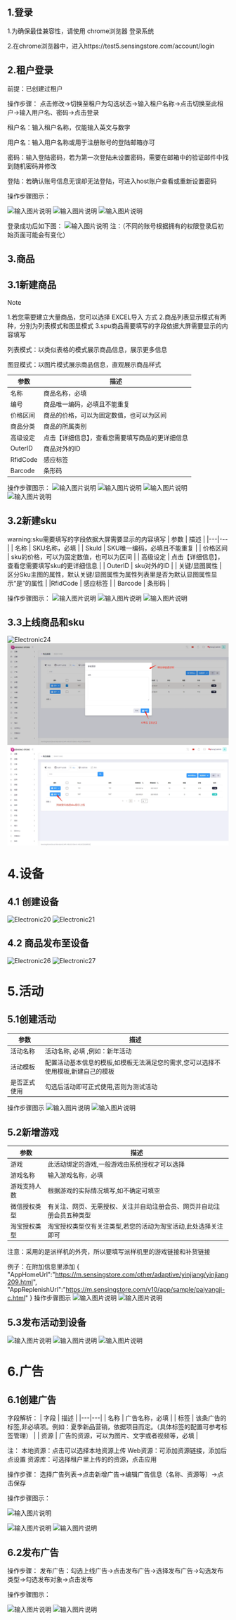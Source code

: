 ## 1.登录
1.为确保最佳兼容性，请使用 chrome浏览器 登录系统

2.在chrome浏览器中，进入https://test5.sensingstore.com/account/login


## 2.租户登录
前提：已创建过租户

操作步骤：
点击修改→切换至租户为勾选状态→输入租户名称→点击切换至此租户→输入用户名、密码→点击登录

租户名：输入租户名称，仅能输入英文与数字

用户名：输入用户名称或用于注册账号的登陆邮箱亦可

密码：输入登陆密码，若为第一次登陆未设置密码，需要在邮箱中的验证邮件中找到随机密码并修改

登陆：若确认账号信息无误却无法登陆，可进入host账户查看或重新设置密码

操作步骤图示：

![输入图片说明](https://images.gitee.com/uploads/images/2021/0423/144822_6170c3b9_8867015.png "屏幕截图.png")
![输入图片说明](https://images.gitee.com/uploads/images/2021/0425/152311_0858fe63_8867015.png "屏幕截图.png")
![输入图片说明](https://images.gitee.com/uploads/images/2021/0423/145939_a1cb9f98_8867015.png "屏幕截图.png")

登录成功后如下图：
![输入图片说明](https://images.gitee.com/uploads/images/2021/0423/150208_b5d1f5b9_8867015.png "屏幕截图.png")
注：（不同的账号根据拥有的权限登录后初始页面可能会有变化）

## 3.商品
## 3.1新建商品
Note

1.若您需要建立大量商品，您可以选择 EXCEL导入 方式
2.商品列表显示模式有两种，分别为列表模式和图显模式
3.spu商品需要填写的字段依据大屏需要显示的内容填写

列表模式：以类似表格的模式展示商品信息，展示更多信息

图显模式：以图片模式展示商品信息，直观展示商品样式

| 参数  | 描述  |
|---|---|
|名称   | 商品名称，必填  |
| 编号  | 商品唯一编码，必填且不能重复 |
| 价格区间  | 商品的价格，可以为固定数值，也可以为区间  |
| 商品分类  | 商品的所属类别  |
| 高级设定  | 点击【详细信息】，查看您需要填写商品的更详细信息  |
| OuterID  | 商品对外的ID  |
| RfidCode  | 感应标签  |
| Barcode  | 条形码  |


操作步骤图示：
![输入图片说明](https://images.gitee.com/uploads/images/2021/0521/160620_2d98a7ca_8867015.png "屏幕截图.png")
![输入图片说明](https://images.gitee.com/uploads/images/2021/0521/160933_b469c44e_8867015.png "屏幕截图.png")
![输入图片说明](https://images.gitee.com/uploads/images/2021/0521/161323_3078e220_8867015.png "屏幕截图.png")
![输入图片说明](https://images.gitee.com/uploads/images/2021/0521/161516_c626a826_8867015.png "屏幕截图.png")

## 3.2新建sku
warning:sku需要填写的字段依据大屏需要显示的内容填写
| 参数  | 描述  |
|---|---|
| 名称  | SKU名称，必填  |
| SkuId  | SKU唯一编码，必填且不能重复  |
| 价格区间  | sku的价格，可以为固定数值，也可以为区间  |
|  高级设定 | 点击【详细信息】，查看您需要填写sku的更详细信息  |
| OuterID  |  sku对外的ID |
| 关键/显图属性  | 区分Sku主图的属性，默认关键/显图属性为属性列表里是否为默认显图属性显示“是”的属性  |
|RfidCode   | 感应标签  |
| Barcode  | 条形码  |


操作步骤图示：
![输入图片说明](https://images.gitee.com/uploads/images/2021/0521/161730_1456e7bc_8867015.png "屏幕截图.png")
![输入图片说明](https://images.gitee.com/uploads/images/2021/0521/162818_d01c13f7_8867015.png "屏幕截图.png")
![输入图片说明](https://images.gitee.com/uploads/images/2021/0521/163817_bf15c532_8867015.png "屏幕截图.png")

## 3.3上线商品和sku
![Electronic24](/Docs/ElectronicPriceTag/images/Electronic/24.jpg)
![Electronic20](/Docs/ElectronicPriceTag/images/Electronic/34.png)
![Electronic20](/Docs/ElectronicPriceTag/images/Electronic/35.png)

# 4.设备
## 4.1 创建设备

![Electronic20](/Docs/ElectronicPriceTag/images/Electronic/20.png)
![Electronic21](/Docs/ElectronicPriceTag/images/Electronic/21.jpg)

## 4.2 商品发布至设备
![Electronic26](/Docs/ElectronicPriceTag/images/Electronic/26.png)
![Electronic27](/Docs/ElectronicPriceTag/images/Electronic/27.png)

# 5.活动
## 5.1创建活动
| 参数  | 描述  |
|---|---|
| 活动名称  | 活动名称, 必填 ,例如：新年活动  |
| 活动模板  | 配置活动基本信息的模板,如模板无法满足您的需求,您可以选择不使用模板,新建自己的模板  |
| 是否正式使用  | 勾选后活动即可正式使用,否则为测试活动  |

操作步骤图示
![输入图片说明](https://images.gitee.com/uploads/images/2021/0528/155506_bdf7b08c_8867015.png "屏幕截图.png")
![输入图片说明](https://images.gitee.com/uploads/images/2021/0528/155656_e55c102d_8867015.png "屏幕截图.png")
## 5.2新增游戏

| 参数  | 描述  |
|---|---|
| 游戏  |  此活动绑定的游戏,一般游戏由系统授权才可以选择 |
| 游戏名称  | 输入游戏名称，必填 |
| 游戏支持人数  | 根据游戏的实际情况填写,如不确定可填空  |
| 微信授权类型  | 有关注、网页、无需授权、关注并自动注册会员、网页并自动注册会员五种类型  |
|  淘宝授权类型 | 淘宝授权类型仅有关注类型,若您的活动为淘宝活动,此处选择关注即可  |

注意：采用的是派样机的外壳，所以要填写派样机里的游戏链接和补货链接

例子：在附加信息里添加
{
"AppHomeUrl":"https://m.sensingstore.com/other/adaptive/yinjiang/yinjiang209.html",
"AppReplenishUrl":"https://m.sensingstore.com/v10/app/sample/paiyangji-c.html"
}
操作步骤图示
![输入图片说明](https://images.gitee.com/uploads/images/2021/0531/144518_c6f6c21b_8867015.png "屏幕截图.png")
![输入图片说明](https://images.gitee.com/uploads/images/2021/0531/144705_3053f9e3_8867015.png "屏幕截图.png")


## 5.3发布活动到设备

![输入图片说明](https://images.gitee.com/uploads/images/2021/0602/163540_a8d84f3a_8867015.png "屏幕截图.png")
![输入图片说明](https://images.gitee.com/uploads/images/2021/0602/163722_b851b124_8867015.png "屏幕截图.png")
![输入图片说明](https://images.gitee.com/uploads/images/2021/0602/163830_834cce4a_8867015.png "屏幕截图.png")


# 6.广告
## 6.1创建广告
字段解析：
| 字段  | 描述  |
|---|---|
| 名称 | 广告名称，必填  |
| 标签  | 该条广告的标签,非必填项。例如：夏季新品营销，依据项目而定。（具体标签的配置可参考标签管理）  |
| 资源  | 广告的资源，可以为图片、文字或者视频等，必填  |

注：
本地资源：点击可以选择本地资源上传
Web资源：可添加资源链接，添加后点设置
资源库：可选择租户里上传的的资源，点击应用

操作步骤：
选择广告列表→点击新增广告→编辑广告信息（名称、资源等）→点击保存

操作步骤图示：

![输入图片说明](https://images.gitee.com/uploads/images/2021/0423/173153_4efea7a6_8867015.png "屏幕截图.png")


![输入图片说明](https://images.gitee.com/uploads/images/2021/0423/175645_f14d45ab_8867015.png "屏幕截图.png")
![输入图片说明](https://images.gitee.com/uploads/images/2021/0425/140043_e380b1f8_8867015.png "屏幕截图.png")

## 6.2发布广告

操作步骤：
发布广告：勾选上线广告→点击发布广告→选择发布广告→勾选发布类型→勾选发布对象→点击发布

操作步骤图示：

![输入图片说明](https://images.gitee.com/uploads/images/2021/0425/160430_199690a0_8867015.png "屏幕截图.png")
![输入图片说明](https://images.gitee.com/uploads/images/2021/0425/160753_ff202377_8867015.png "屏幕截图.png")

 